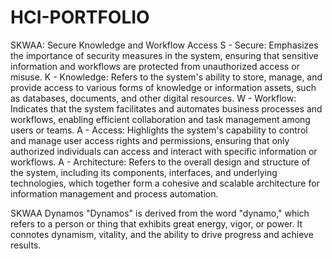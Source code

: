 # HCI-PORTFOLIO
SKWAA: Secure Knowledge and Workflow Access
S - Secure: Emphasizes the importance of security measures in the system, ensuring that sensitive information and workflows are protected from unauthorized access or misuse.
K - Knowledge: Refers to the system's ability to store, manage, and provide access to various forms of knowledge or information assets, such as databases, documents, and other digital resources.
W - Workflow: Indicates that the system facilitates and automates business processes and workflows, enabling efficient collaboration and task management among users or teams.
A - Access: Highlights the system's capability to control and manage user access rights and permissions, ensuring that only authorized individuals can access and interact with specific information or workflows.
A - Architecture: Refers to the overall design and structure of the system, including its components, interfaces, and underlying technologies, which together form a cohesive and scalable architecture for information management and process automation.

SKWAA Dynamos
"Dynamos" is derived from the word "dynamo," which refers to a person or thing that exhibits great energy, vigor, or power. It connotes dynamism, vitality, and the ability to drive progress and achieve results.
